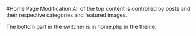 #Home Page Modification
All of the top content is controlled by posts and their respective categories and featured images.  

The bottom part in the switcher is in home.php in the theme.
